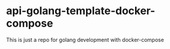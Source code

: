 # api-golang-template-docker-compose
This is just  a repo for golang development with docker-compose

